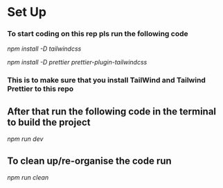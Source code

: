 # Set Up

### To start coding on this rep pls run the following code

_npm install -D tailwindcss_

_npm install -D prettier prettier-plugin-tailwindcss_

### This is to make sure that you install TailWind and Tailwind Prettier to this repo

## After that run the following code in the terminal to build the project

_npm run dev_

## To clean up/re-organise the code run

_npm run clean_
